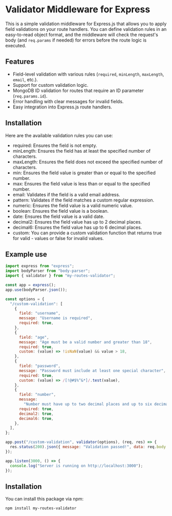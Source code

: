 # Validator Middleware for Express

This is a simple validation middleware for Express.js that allows you to apply field validations on your route handlers. You can define validation rules in an easy-to-read object format, and the middleware will check the request's body (and `req.params` if needed) for errors before the route logic is executed.

## Features

- Field-level validation with various rules (`required`, `minLength`, `maxLength`, `email`, etc.).
- Support for custom validation logic.
- MongoDB ID validation for routes that require an ID parameter (`req.params.id`).
- Error handling with clear messages for invalid fields.
- Easy integration into Express.js route handlers.

## Installation

Here are the available validation rules you can use:

- required: Ensures the field is not empty.
- minLength: Ensures the field has at least the specified number of characters.
- maxLength: Ensures the field does not exceed the specified number of characters.
- min: Ensures the field value is greater than or equal to the specified number.
- max: Ensures the field value is less than or equal to the specified number.
- email: Validates if the field is a valid email address.
- pattern: Validates if the field matches a custom regular expression.
- numeric: Ensures the field value is a valid numeric value.
- boolean: Ensures the field value is a boolean.
- date: Ensures the field value is a valid date.
- decimal2: Ensures the field value has up to 2 decimal places.
- decimal6: Ensures the field value has up to 6 decimal places.
- custom: You can provide a custom validation function that returns true for valid - values or false for invalid values.

## Example use

```javascript
import express from "express";
import bodyParser from "body-parser";
import { validator } from "my-routes-validator";

const app = express();
app.use(bodyParser.json());

const options = {
  "/custom-validation": [
    {
      field: "username",
      message: "Username is required",
      required: true,
    },
    {
      field: "age",
      message: "Age must be a valid number and greater than 18",
      required: true,
      custom: (value) => !isNaN(value) && value > 18,
    },
    {
      field: "password",
      message: "Password must include at least one special character",
      required: true,
      custom: (value) => /[!@#$%^&*]/.test(value),
    },
    {
      field: "number",
      message:
        "Number must have up to two decimal places and up to six decimal places",
      required: true,
      decimal2: true,
      decimal6: true,
    },
  ],
};

app.post("/custom-validation", validator(options), (req, res) => {
  res.status(200).json({ message: "Validation passed!", data: req.body });
});

app.listen(3000, () => {
  console.log("Server is running on http://localhost:3000");
});
```

## Installation

You can install this package via npm:

```bash
npm install my-routes-validator
```
